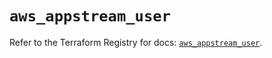 # `aws_appstream_user`

Refer to the Terraform Registry for docs: [`aws_appstream_user`](https://registry.terraform.io/providers/hashicorp/aws/6.3.0/docs/resources/appstream_user).
